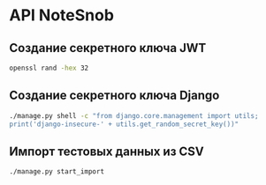 # API NoteSnob

## Создание секретного ключа JWT

```bash
openssl rand -hex 32
```

## Создание секретного ключа Django

```bash
./manage.py shell -c "from django.core.management import utils; 
print('django-insecure-' + utils.get_random_secret_key())"
```

## Импорт тестовых данных из CSV

```bash
./manage.py start_import
```